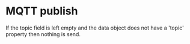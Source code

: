 
# MQTT publish

If the topic field is left empty and the data object does not have a 'topic' property then nothing is send.
